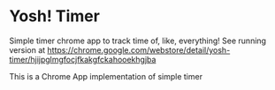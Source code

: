 # Yosh! Timer
Simple timer chrome app to track time of, like, everything! See running version at https://chrome.google.com/webstore/detail/yosh-timer/hjijpglmgfocjfkakgfckahooekhgjba

This is a Chrome App implementation of simple timer
